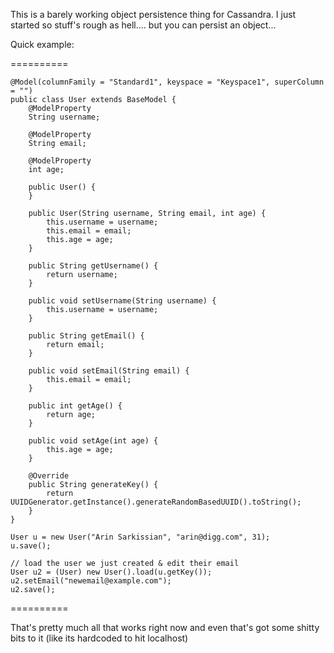 This is a barely working object persistence thing for Cassandra.
I just started so stuff's rough as hell.... but you can persist an object...

Quick example:

==========
    
    @Model(columnFamily = "Standard1", keyspace = "Keyspace1", superColumn = "")
    public class User extends BaseModel {
        @ModelProperty
        String username;

        @ModelProperty
        String email;

        @ModelProperty
        int age;

        public User() {
        }

        public User(String username, String email, int age) {
            this.username = username;
            this.email = email;
            this.age = age;
        }

        public String getUsername() {
            return username;
        }

        public void setUsername(String username) {
            this.username = username;
        }

        public String getEmail() {
            return email;
        }

        public void setEmail(String email) {
            this.email = email;
        }

        public int getAge() {
            return age;
        }

        public void setAge(int age) {
            this.age = age;
        }

        @Override
        public String generateKey() {
            return UUIDGenerator.getInstance().generateRandomBasedUUID().toString();
        }
    }

    User u = new User("Arin Sarkissian", "arin@digg.com", 31);
    u.save();

    // load the user we just created & edit their email
    User u2 = (User) new User().load(u.getKey());
    u2.setEmail("newemail@example.com");
    u2.save();

==========

That's pretty much all that works right now and even that's got some shitty bits to it (like its hardcoded to hit localhost)

